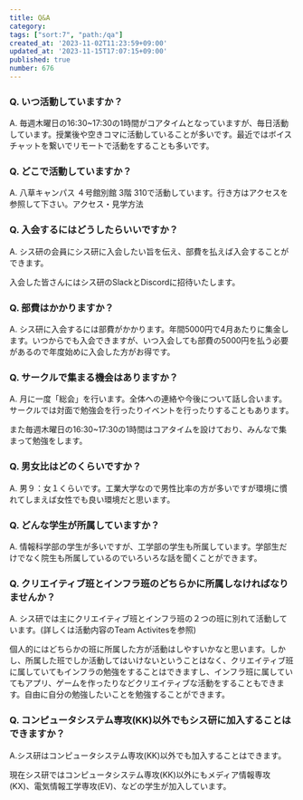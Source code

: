 ```yaml
---
title: Q&A
category:
tags: ["sort:7", "path:/qa"]
created_at: '2023-11-02T11:23:59+09:00'
updated_at: '2023-11-15T17:07:15+09:00'
published: true
number: 676
---
```


### Q. いつ活動していますか？
A. 毎週木曜日の16:30~17:30の1時間がコアタイムとなっていますが、毎日活動しています。授業後や空きコマに活動していることが多いです。最近ではボイスチャットを繋いでリモートで活動をすることも多いです。

### Q. どこで活動していますか？
A. 八草キャンパス ４号館別館 3階 310で活動しています。行き方はアクセスを参照して下さい。アクセス・見学方法 

### Q. 入会するにはどうしたらいいですか？
A. シス研の会員にシス研に入会したい旨を伝え、部費を払えば入会することができます。

入会した皆さんにはシス研のSlackとDiscordに招待いたします。

### Q. 部費はかかりますか？
A. シス研に入会するには部費がかかります。年間5000円で4月あたりに集金します。いつからでも入会できますが、いつ入会しても部費の5000円を払う必要があるので年度始めに入会した方がお得です。

### Q. サークルで集まる機会はありますか？
A. 月に一度「総会」を行います。全体への連絡や今後について話し合います。サークルでは対面で勉強会を行ったりイベントを行ったりすることもあります。

また毎週木曜日の16:30~17:30の1時間はコアタイムを設けており、みんなで集まって勉強をします。

### Q. 男女比はどのくらいですか？
A. 男９：女１くらいです。工業大学なので男性比率の方が多いですが環境に慣れてしまえば女性でも良い環境だと思います。

### Q. どんな学生が所属していますか？
A. 情報科学部の学生が多いですが、工学部の学生も所属しています。学部生だけでなく院生も所属しているのでいろいろな話を聞くことができます。

### Q. クリエイティブ班とインフラ班のどちらかに所属しなければなりませんか？
A. シス研では主にクリエイティブ班とインフラ班の２つの班に別れて活動しています。(詳しくは活動内容のTeam Activitesを参照)

個人的にはどちらかの班に所属した方が活動はしやすいかなと思います。しかし、所属した班でしか活動してはいけないということはなく、クリエイティブ班に属していてもインフラの勉強をすることはできますし、インフラ班に属していてもアプリ、ゲームを作ったりなどクリエイティブな活動をすることもできます。自由に自分の勉強したいことを勉強することができます。

### Q. コンピュータシステム専攻(KK)以外でもシス研に加入することはできますか？
A.シス研はコンピュータシステム専攻(KK)以外でも加入することはできます。

現在シス研ではコンピュータシステム専攻(KK)以外にもメディア情報専攻(KX)、電気情報工学専攻(EV)、などの学生が加入しています。
